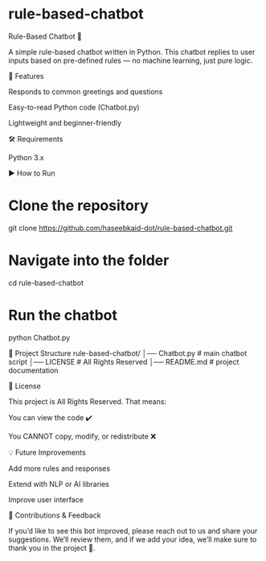 # rule-based-chatbot
Rule-Based Chatbot 🤖

A simple rule-based chatbot written in Python.
This chatbot replies to user inputs based on pre-defined rules — no machine learning, just pure logic.

🚀 Features

Responds to common greetings and questions

Easy-to-read Python code (Chatbot.py)

Lightweight and beginner-friendly

🛠️ Requirements

Python 3.x

▶️ How to Run
# Clone the repository
git clone https://github.com/haseebkaid-dot/rule-based-chatbot.git

# Navigate into the folder
cd rule-based-chatbot

# Run the chatbot
python Chatbot.py

📂 Project Structure
rule-based-chatbot/
│── Chatbot.py     # main chatbot script
│── LICENSE        # All Rights Reserved
│── README.md      # project documentation

📜 License

This project is All Rights Reserved.
That means:

You can view the code ✔️

You CANNOT copy, modify, or redistribute ❌

💡 Future Improvements

Add more rules and responses

Extend with NLP or AI libraries

Improve user interface

🤝 Contributions & Feedback

If you’d like to see this bot improved, please reach out to us and share your suggestions.
We’ll review them, and if we add your idea, we’ll make sure to thank you in the project 🙌.

